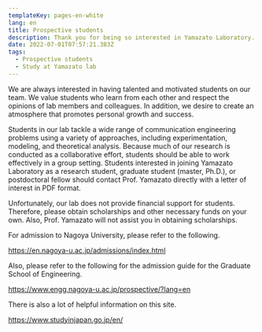 ```yaml
---
templateKey: pages-en-white
lang: en
title: Prospective students
description: Thank you for being so interested in Yamazato Laboratory.
date: 2022-07-01T07:57:21.383Z
tags:
  - Prospective students
  - Study at Yamazato lab
---
```


We are always interested in having talented and motivated students on our team. We value students who learn from each other and respect the opinions of lab members and colleagues. In addition, we desire to create an atmosphere that promotes personal growth and success.

Students in our lab tackle a wide range of communication engineering problems using a variety of approaches, including experimentation, modeling, and theoretical analysis. Because much of our research is conducted as a collaborative effort, students should be able to work effectively in a group setting. Students interested in joining Yamazato Laboratory as a research student, graduate student (master, Ph.D.), or postdoctoral fellow should contact Prof. Yamazato directly with a letter of interest in PDF format.

Unfortunately, our lab does not provide financial support for students. Therefore, please obtain scholarships and other necessary funds on your own. Also, Prof. Yamazato will not assist you in obtaining scholarships.

For admission to Nagoya University, please refer to the following.

https://en.nagoya-u.ac.jp/admissions/index.html

Also, please refer to the following for the admission guide for the Graduate School of Engineering.

https://www.engg.nagoya-u.ac.jp/prospective/?lang=en

There is also a lot of helpful information on this site.

https://www.studyinjapan.go.jp/en/
